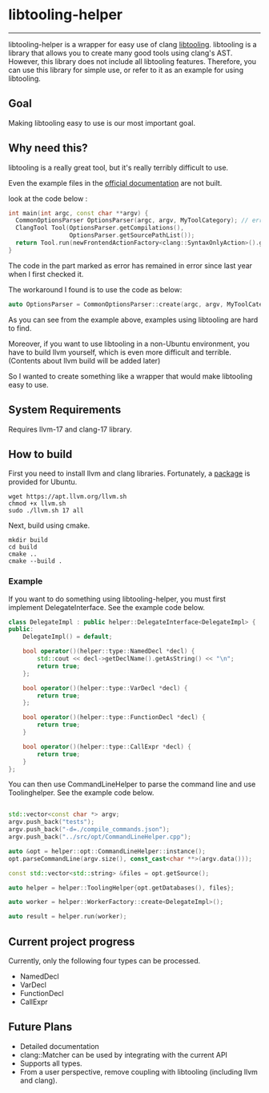 # libtooling-helper

---
libtooling-helper is a wrapper for easy use of clang [libtooling](https://clang.llvm.org/docs/LibTooling.html). libtooling is a library that allows you to create many good tools using clang's AST.
However, this library does not include all libtooling features. Therefore, you can use this library for simple use, or refer to it as an example for using libtooling.

## Goal
Making libtooling easy to use is our most important goal.

## Why need this?
libtooling is a really great tool, but it's really terribly difficult to use.

Even the example files in the [official documentation](https://clang.llvm.org/docs/LibTooling.html) are not built. 

look at the code below :
```c++
int main(int argc, const char **argv) {
  CommonOptionsParser OptionsParser(argc, argv, MyToolCategory); // error
  ClangTool Tool(OptionsParser.getCompilations(),
                 OptionsParser.getSourcePathList());
  return Tool.run(newFrontendActionFactory<clang::SyntaxOnlyAction>().get());
}
```
The code in the part marked as error has remained in error since last year when I first checked it.

The workaround I found is to use the code as below:
```c++
auto OptionsParser = CommonOptionsParser::create(argc, argv, MyToolCategory);
```
As you can see from the example above, examples using libtooling are hard to find.

Moreover, if you want to use libtooling in a non-Ubuntu environment, you have to build llvm yourself, which is even more difficult and terrible. (Contents about llvm build will be added later)

So I wanted to create something like a wrapper that would make libtooling easy to use.
## System Requirements
Requires llvm-17 and clang-17 library.

## How to build
First you need to install llvm and clang libraries.
Fortunately, a [package](https://apt.llvm.org/) is provided for Ubuntu.
```shell
wget https://apt.llvm.org/llvm.sh
chmod +x llvm.sh
sudo ./llvm.sh 17 all
```
Next, build using cmake.
```shell
mkdir build
cd build
cmake ..
cmake --build .
```


### Example
If you want to do something using libtooling-helper, you must first implement DelegateInterface. See the example code below.
```c++
class DelegateImpl : public helper::DelegateInterface<DelegateImpl> {
public:
    DelegateImpl() = default;

    bool operator()(helper::type::NamedDecl *decl) {
        std::cout << decl->getDeclName().getAsString() << "\n";
        return true;
    };

    bool operator()(helper::type::VarDecl *decl) {
        return true;
    };

    bool operator()(helper::type::FunctionDecl *decl) {
        return true;
    }

    bool operator()(helper::type::CallExpr *decl) {
        return true;
    }
};
```
You can then use CommandLineHelper to parse the command line and use Toolinghelper. See the example code below.
```c++

std::vector<const char *> argv;
argv.push_back("tests");
argv.push_back("-d=./compile_commands.json");
argv.push_back("../src/opt/CommandLineHelper.cpp");

auto &opt = helper::opt::CommandLineHelper::instance();
opt.parseCommandLine(argv.size(), const_cast<char **>(argv.data()));

const std::vector<std::string> &files = opt.getSource();

auto helper = helper::ToolingHelper{opt.getDatabases(), files};

auto worker = helper::WorkerFactory::create<DelegateImpl>();

auto result = helper.run(worker);
```

## Current project progress
Currently, only the following four types can be processed.
- NamedDecl
- VarDecl
- FunctionDecl
- CallExpr

## Future Plans
- Detailed documentation
- clang::Matcher can be used by integrating with the current API
- Supports all types.
- From a user perspective, remove coupling with libtooling (including llvm and clang).